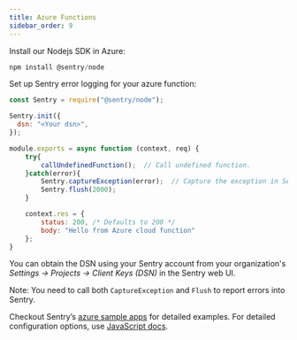 ```yaml
---
title: Azure Functions
sidebar_order: 9
---
```


Install our Nodejs SDK in Azure:
 ````js
 npm install @sentry/node
 ````

Set up Sentry error logging for your azure function:
````jsx
const Sentry = require("@sentry/node");

Sentry.init({
  dsn: "<Your dsn>",
});

module.exports = async function (context, req) {
    try{
        callUndefinedFunction();  // Call undefined function.
    }catch(error){
        Sentry.captureException(error);  // Capture the exception in Sentry dashboard.
        Sentry.flush(2000);
    }

    context.res = {
        status: 200, /* Defaults to 200 */
        body: "Hello from Azure cloud function"
    };
}
````

You can obtain the DSN using your Sentry account from your organization's *Settings -> Projects -> Client Keys (DSN)* in the Sentry web UI.

Note: You need to call both `CaptureException` and `Flush` to report errors into Sentry.

Checkout Sentry’s [azure sample apps](https://github.com/getsentry/examples/tree/master/azure-functions/node) for detailed examples. For detailed configuration options, use [JavaScript docs](/platforms/javascript/).

